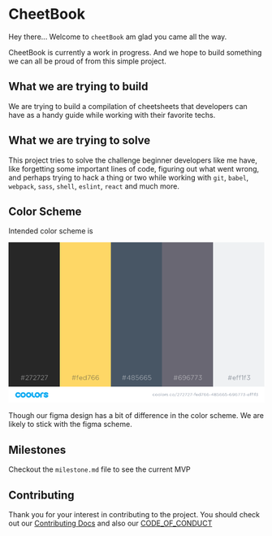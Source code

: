 # CheetBook

Hey there... Welcome to `cheetBook` am glad you came all the way.

CheetBook is currently a work in progress. And we hope to build something we can all be proud of from this simple project.

## What we are trying to build

We are trying to build a compilation of cheetsheets that developers can have as a handy guide while working with their favorite techs.

## What we are trying to solve

This project tries to solve the challenge beginner developers like me have, like forgetting some important lines of code, figuring out what went wrong, and perhaps trying to hack a thing or two while working with `git`, `babel`, `webpack`, `sass`, `shell`, `eslint`, `react` and much more.

## Color Scheme

Intended color scheme is

![CS_2](./client/src/images/color_scheme_2.png)

Though our figma design has a bit of difference in the color scheme. We are likely to stick with the figma scheme.

## Milestones

Checkout the `milestone.md` file to see the current MVP

## Contributing

Thank you for your interest in contributing to the project. You should check out our [Contributing Docs](./.github/CONTRIBUTING.md) and also our [CODE_OF_CONDUCT](./CODE_OF_CONDUCT.md)